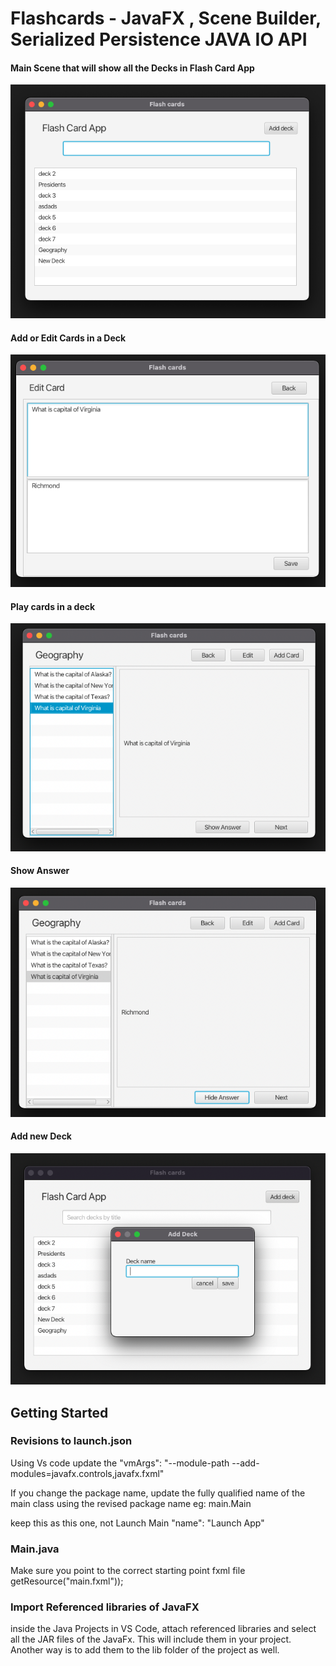 # Flashcards - JavaFX , Scene Builder, Serialized Persistence JAVA IO API

#### Main Scene that will show all the Decks in Flash Card App

![homepage](images/mainScene.png)

#### Add or Edit Cards in a Deck

![homepage](images/editorScene.png)

#### Play cards in a deck

![homepage](images/playerScene.png)

#### Show Answer

![homepage](images/showAnswer.png)

#### Add new Deck

![homepage](images/addNewDeck.png)

## Getting Started

### Revisions to launch.json

Using Vs code update the "vmArgs": "--module-path <path to jar files of Javafx> --add-modules=javafx.controls,javafx.fxml"

If you change the package name, update the fully qualified name of the main class using the revised package name eg: main.Main

keep this as this one, not Launch Main
"name": "Launch App"

### Main.java

Make sure you point to the correct starting point fxml file
getResource("main.fxml"));

### Import Referenced libraries of JavaFX

inside the Java Projects in VS Code, attach referenced libraries and select all the JAR files of the JavaFx. This will include them in your project. Another way is to add them to the lib folder of the project as well.
